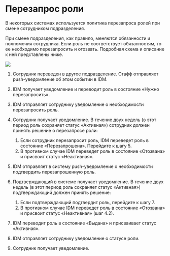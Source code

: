 # Перезапрос роли

В некоторых системах используется политика перезапроса ролей при смене сотрудником подразделения.

При смене подразделения, как правило, меняются обязанности и полномочия сотрудника. Если роль не соответствует обязанностям, то ее необходимо перезапросить и отозвать. Подробная схема и описание к ней представлены ниже.

![](../image/role-request-reprocess.svg)

1. Сотрудник переведен в другое подразделение. Стафф отправляет push-уведомление об этом событии в IDM.
1. IDM получает уведомление и переводит роль в состояние «Нужно перезапросить».
1. IDM отправляет сотруднику уведомление о необходимости перезапросить роль.
1. Сотрудник получает уведомление. В течение двух недель (в этот период роль сохраняет статус «Активная») сотрудник должен принять решение о перезапросе роли:
    1. Если сотрудник перезапросит роль, IDM переведет роль в состояние «Перезапрошена». Перейдите к шагу 5.
    1. В противном случае IDM переведет роль в состояние «Отозвана» и присвоит статус «Неактивная».
    
1. IDM отправляет в систему push-уведомление о необходимости подтвердить перезапрошенную роль.
1. Подтверждающий в системе получает уведомление. В течение двух недель (в этот период роль сохраняет статус «Активная») подтверждающий должен принять решение:
    1. Если подтверждающий подтвердит роль, перейдите к шагу 7.
    1. В противном случае IDM переведет роль в состояние «Отозвана» и присвоит статус «Неактивная» (шаг 4.2).
    
1. IDM переводит роль в состояние «Выдана» и присваивает статус «Активная».
1. IDM отправляет сотруднику уведомление о статусе роли.
1. Сотрудник получает уведомление.

